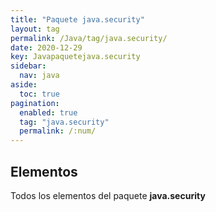 ```yaml
---
title: "Paquete java.security"
layout: tag
permalink: /Java/tag/java.security/
date: 2020-12-29
key: Javapaquetejava.security
sidebar: 
  nav: java
aside: 
  toc: true
pagination: 
  enabled: true
  tag: "java.security"
  permalink: /:num/
---
```


<h2>Elementos</h2>
Todos los elementos del paquete <strong>java.security</strong>
